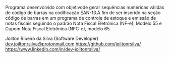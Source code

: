 Programa desenvolvido com objetivode gerar sequências numéricas válidas de código de barras 
na codificação EAN-13.A fim de ser inserido na seção código de barras em um programa de controle de estoque
e emissão de notas fiscais seguindo o padrão Nota Fiscal Eletrônica (NF-e), Modelo 55 e Cupom Nota Fiscal Eletrônica (NFC-e), modelo 65.







Joilton Ribeiro da Silva (Software Developer)
dev.joiltonrsilva@protonmail.com
https://github.com/joiltonrsilva/
https://www.linkedin.com/in/dev-joiltonrsilva/